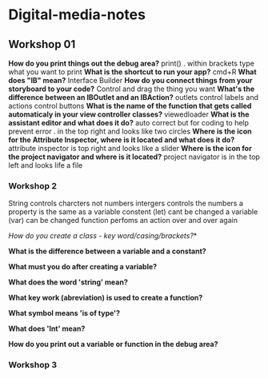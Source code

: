 # Digital-media-notes

## Workshop 01
  
**How do you print things out the debug area?**
print() .  within brackets type what you want to print 
**What is the shortcut to run your app?**
cmd+R
**What does "IB" mean?**
Interface Builder
**How do you connect things from your storyboard to your code?**
Control and drag the thing you want 
**What's the difference between an IBOutlet and an IBAction?**
outlets control labels and actions control buttons
**What is the name of the function that gets called automaticaly in your view controller classes?**
viewedloader
**What is the assistant editor and what does it do?**
auto correct but for coding to help prevent error . in the top right and looks like two circles
**Where is the icon for the Attribute Inspector, where is it located and what does it do?**
attribute inspector is top right and looks like a slider
**Where is the icon for the project navigator and where is it located?**
project navigator is in the top left and looks life a file

### Workshop 2

String controls charcters not numbers 
intergers controls the numbers 
a property is the same as a variable 
constent (let) cant be changed a variable (var) can be changed
function perfoms an action over and over again 

*How do you create a class - key word/casing/brackets?**
  
**What is the difference between a variable and a constant?**

**What must you do after creating a variable?**

**What does the word 'string' mean?**

**What key work (abreviation) is used to create a function?**

**What symbol means 'is of type'?**

**What does 'Int' mean?**

**How do you print out a variable or function in the debug area?**


### Workshop 3
